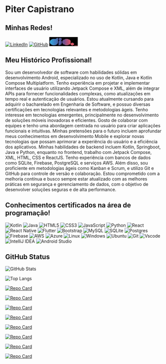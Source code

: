 # Piter Capistrano

## Minhas Redes!
[![LinkedIn](https://img.shields.io/badge/LinkedIn-0077B5?style=for-the-badge&logo=linkedin&logoColor=white)](https://www.linkedin.com/in/piter-capistrano-830406191/)
[![GitHub](https://img.shields.io/badge/GitHub-100000?style=for-the-badge&logo=github&logoColor=white)](https://github.com/PiterCapistrano)
[![DIO](/dio-logo.jpg)](https://www.dio.me/users/pitercapistrano)

## Meu Histórico Profissional!

Sou um desenvolvedor de software com habilidades sólidas em desenvolvimento Android, especializado no uso de Kotlin, Java e Kotlin Compose Multiplatform. Tenho experiência em projetar e implementar interfaces de usuário utilizando Jetpack Compose e XML, além de integrar APIs para fornecer funcionalidades complexas, como atualizações em tempo real e autenticação de usuários. Estou atualmente cursando para adquirir o bacharelado em Engenharia de Software, e possuo diversas certificações em tecnologias relevantes e metodologias ágeis.  Tenho interesse em tecnologias emergentes, principalmente no desenvolvimento de soluções móveis inovadoras e eficientes. Gosto de colaborar com equipes e tenho uma abordagem centrada no usuário para criar aplicações funcionais e intuitivas. Minhas pretensões para o futuro incluem aprofundar meus conhecimentos em desenvolvimento Mobile e explorar novas tecnologias que possam aprimorar a experiência do usuário e a eficiência dos aplicativos.  Minhas habilidades de backend incluem Kotlin, Springboot, Java e Python, enquanto no frontend, trabalho com Jetpack Compose, XML, HTML, CSS e ReactJS. Tenho experiência com bancos de dados como SQLite, Firebase, PostgreSQL e serviços AWS. Além disso, sou proficiente em metodologias ágeis como Kanban e Scrum, e utilizo Git e GitHub para controle de versão e colaboração.  Estou comprometido com a melhoria contínua e busco sempre estar atualizado com as melhores práticas em segurança e gerenciamento de dados, com o objetivo de desenvolver soluções seguras e de alta performance.

## Conhecimentos certificados na área de programação!
![Kotlin](https://img.shields.io/badge/Kotlin-0095D5?&style=for-the-badge&logo=kotlin&logoColor=white)
![Java](https://img.shields.io/badge/java-%23ED8B00.svg?style=for-the-badge&logo=openjdk&logoColor=white)
![HTML5](https://img.shields.io/badge/HTML5-E34F26?style=for-the-badge&logo=html5&logoColor=white)
![CSS3](https://img.shields.io/badge/CSS3-1572B6?style=for-the-badge&logo=css3&logoColor=white)
![JavaScript](https://img.shields.io/badge/JavaScript-F7DF1E?style=for-the-badge&logo=javascript&logoColor=black)
![Python](https://img.shields.io/badge/python-3670A0?style=for-the-badge&logo=python&logoColor=ffdd54)
![React](https://img.shields.io/badge/React-20232A?style=for-the-badge&logo=react&logoColor=61DAFB)
![React Native](https://img.shields.io/badge/React_Native-20232A?style=for-the-badge&logo=react&logoColor=61DAFB)
![Flutter](https://img.shields.io/badge/Flutter-%2302569B.svg?style=for-the-badge&logo=Flutter&logoColor=white)
![Bootstrap](https://img.shields.io/badge/-boostrap-0D1117?style=for-the-badge&logo=bootstrap&labelColor=0D1117)
![MySQL](https://img.shields.io/badge/MySQL-00000F?style=for-the-badge&logo=mysql&logoColor=white)
![SQLite](https://img.shields.io/badge/sqlite-%2307405e.svg?style=for-the-badge&logo=sqlite&logoColor=white)
![Postgres](https://img.shields.io/badge/postgres-%23316192.svg?style=for-the-badge&logo=postgresql&logoColor=white)
![Firebase](https://img.shields.io/badge/firebase-%23039BE5.svg?style=for-the-badge&logo=firebase)
![AWS](https://img.shields.io/badge/AWS-%23FF9900.svg?style=for-the-badge&logo=amazon-aws&logoColor=white)
![Azure](https://img.shields.io/badge/azure-%230072C6.svg?style=for-the-badge&logo=microsoftazure&logoColor=white)
![Linux](https://img.shields.io/badge/Linux-000?style=for-the-badge&logo=linux&logoColor=FCC624)
![Windows](https://img.shields.io/badge/Windows-000?style=for-the-badge&logo=windows&logoColor=2CA5E0)
![Ubuntu](https://img.shields.io/badge/Ubuntu-35495E?style=for-the-badge&logo=ubuntu&logoColor=2CA5E0)
![Git](https://img.shields.io/badge/GIT-E44C30?style=for-the-badge&logo=git&logoColor=white)
![Vscode](https://img.shields.io/badge/Vscode-007ACC?style=for-the-badge&logo=visual-studio-code&logoColor=white)
![IntelliJ IDEA](https://img.shields.io/badge/IntelliJIDEA-000000.svg?style=for-the-badge&logo=intellij-idea&logoColor=white)
![Android Studio](https://img.shields.io/badge/android%20studio-346ac1?style=for-the-badge&logo=android%20studio&logoColor=white)




## GitHub Status

![GitHub Stats](https://github-readme-stats.vercel.app/api?username=PiterCapistrano&theme=transparent&bg_color=000&border_color=FF0000&show_icons=true&icon_color=FF0000&title_color=FF0000&text_color=FFF)

![Top Langs](https://github-readme-stats-git-masterrstaa-rickstaa.vercel.app/api/top-langs/?username=PiterCapistrano&bg_color=000&border_color=FF000C&title_color=FF0000&text_color=FFF)

[![Repo Card](https://github-readme-stats.vercel.app/api/pin/?username=PiterCapistrano&repo=credit-application-system&bg_color=000&border_color=FF0000&show_icons=true&icon_color=FF000&title_color=FF0000&text_color=FFF)](https://github.com/PiterCapistrano/credit-application-system)

[![Repo Card](https://github-readme-stats.vercel.app/api/pin/?username=PiterCapistrano&repo=All-Coin-Converter&bg_color=000&border_color=FF0000&show_icons=true&icon_color=FF000&title_color=FF0000&text_color=FFF)](https://github.com/PiterCapistrano/All-Coin-Converter)

[![Repo Card](https://github-readme-stats.vercel.app/api/pin/?username=PiterCapistrano&repo=BarberShopApp&bg_color=000&border_color=FF0000&show_icons=true&icon_color=FF000&title_color=FF0000&text_color=FFF)](https://github.com/PiterCapistrano/BarberShopApp)

[![Repo Card](https://github-readme-stats.vercel.app/api/pin/?username=PiterCapistrano&repo=Projeto-ReactJs-Matheus-Battisti&bg_color=000&border_color=FF0000&show_icons=true&icon_color=FF000&title_color=FF0000&text_color=FFF)](https://github.com/PiterCapistrano/Projeto-ReactJs-Matheus-Battisti)

[![Repo Card](https://github-readme-stats.vercel.app/api/pin/?username=PiterCapistrano&repo=Desafios-Impulso-Iniciante-JavaScript&bg_color=000&border_color=FF0000&show_icons=true&icon_color=FF000&title_color=FF0000&text_color=FFF)](https://github.com/PiterCapistrano/desafios-Impulso-Iniciante-JavaScript)

[![Repo Card](https://github-readme-stats.vercel.app/api/pin/?username=PiterCapistrano&repo=Desafio-de-Projeto-Netflix&bg_color=000&border_color=FF0000&show_icons=true&icon_color=FF000&title_color=FF0000&text_color=FFF)](https://github.com/PiterCapistrano/Desafio-de-Projeto-Netflix)

[![Repo Card](https://github-readme-stats.vercel.app/api/pin/?username=PiterCapistrano&repo=aula_bootstrap&bg_color=000&border_color=FF0000&show_icons=true&icon_color=FF000&title_color=FF0000&text_color=FFF)](https://github.com/PiterCapistrano/aula_bootstrap)

[![Repo Card](https://github-readme-stats.vercel.app/api/pin/?username=PiterCapistrano&repo=dio-lab-open-source&bg_color=000&border_color=FF0000&show_icons=true&icon_color=FF000&title_color=FF0000&text_color=FFF)](https://github.com/PiterCapistrano/dio-lab-open-source)

<!--
**PiterCapistrano/PiterCapistrano** is a ✨ _special_ ✨ repository because its `README.md` (this file) appears on your GitHub profile.

Here are some ideas to get you started:

- 🔭 I’m currently working on ...
- 🌱 I’m currently learning ...
- 👯 I’m looking to collaborate on ...
- 🤔 I’m looking for help with ...
- 💬 Ask me about ...
- 📫 How to reach me: ...
- 😄 Pronouns: ...
- ⚡ Fun fact: ...
-->
